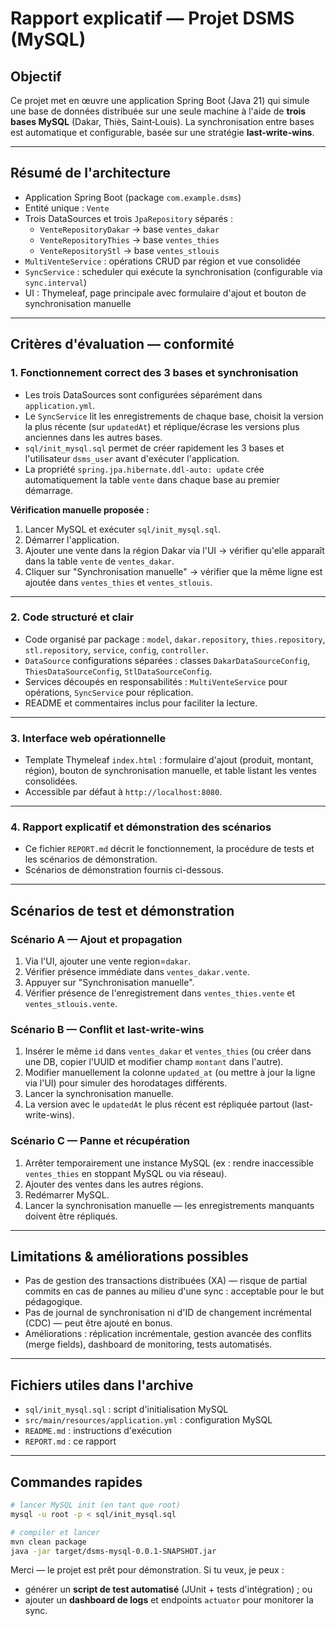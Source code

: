 # Rapport explicatif — Projet DSMS (MySQL)

## Objectif
Ce projet met en œuvre une application Spring Boot (Java 21) qui simule une base de données distribuée sur une seule machine à l'aide de **trois bases MySQL** (Dakar, Thiès, Saint‑Louis). La synchronisation entre bases est automatique et configurable, basée sur une stratégie **last-write-wins**.

---

## Résumé de l'architecture
- Application Spring Boot (package `com.example.dsms`)
- Entité unique : `Vente`
- Trois DataSources et trois `JpaRepository` séparés :
  - `VenteRepositoryDakar` → base `ventes_dakar`
  - `VenteRepositoryThies` → base `ventes_thies`
  - `VenteRepositoryStl`  → base `ventes_stlouis`
- `MultiVenteService` : opérations CRUD par région et vue consolidée
- `SyncService` : scheduler qui exécute la synchronisation (configurable via `sync.interval`)
- UI : Thymeleaf, page principale avec formulaire d'ajout et bouton de synchronisation manuelle

---

## Critères d'évaluation — conformité

### 1. Fonctionnement correct des 3 bases et synchronisation
- Les trois DataSources sont configurées séparément dans `application.yml`.
- Le `SyncService` lit les enregistrements de chaque base, choisit la version la plus récente (sur `updatedAt`) et réplique/écrase les versions plus anciennes dans les autres bases.
- `sql/init_mysql.sql` permet de créer rapidement les 3 bases et l'utilisateur `dsms_user` avant d'exécuter l'application.
- La propriété `spring.jpa.hibernate.ddl-auto: update` crée automatiquement la table `vente` dans chaque base au premier démarrage.

**Vérification manuelle proposée :**
1. Lancer MySQL et exécuter `sql/init_mysql.sql`.
2. Démarrer l'application.
3. Ajouter une vente dans la région Dakar via l'UI → vérifier qu'elle apparaît dans la table `vente` de `ventes_dakar`.
4. Cliquer sur "Synchronisation manuelle" → vérifier que la même ligne est ajoutée dans `ventes_thies` et `ventes_stlouis`.

---

### 2. Code structuré et clair
- Code organisé par package : `model`, `dakar.repository`, `thies.repository`, `stl.repository`, `service`, `config`, `controller`.
- `DataSource` configurations séparées : classes `DakarDataSourceConfig`, `ThiesDataSourceConfig`, `StlDataSourceConfig`.
- Services découpés en responsabilités : `MultiVenteService` pour opérations, `SyncService` pour réplication.
- README et commentaires inclus pour faciliter la lecture.

---

### 3. Interface web opérationnelle
- Template Thymeleaf `index.html` : formulaire d'ajout (produit, montant, région), bouton de synchronisation manuelle, et table listant les ventes consolidées.
- Accessible par défaut à `http://localhost:8080`.

---

### 4. Rapport explicatif et démonstration des scénarios
- Ce fichier `REPORT.md` décrit le fonctionnement, la procédure de tests et les scénarios de démonstration.
- Scénarios de démonstration fournis ci-dessous.

---

## Scénarios de test et démonstration

### Scénario A — Ajout et propagation
1. Via l'UI, ajouter une vente region=`dakar`.
2. Vérifier présence immédiate dans `ventes_dakar.vente`.
3. Appuyer sur "Synchronisation manuelle".
4. Vérifier présence de l'enregistrement dans `ventes_thies.vente` et `ventes_stlouis.vente`.

### Scénario B — Conflit et last-write-wins
1. Insérer le même `id` dans `ventes_dakar` et `ventes_thies` (ou créer dans une DB, copier l'UUID et modifier champ `montant` dans l'autre).
2. Modifier manuellement la colonne `updated_at` (ou mettre à jour la ligne via l'UI) pour simuler des horodatages différents.
3. Lancer la synchronisation manuelle.
4. La version avec le `updatedAt` le plus récent est répliquée partout (last-write-wins).

### Scénario C — Panne et récupération
1. Arrêter temporairement une instance MySQL (ex : rendre inaccessible `ventes_thies` en stoppant MySQL ou via réseau).
2. Ajouter des ventes dans les autres régions.
3. Redémarrer MySQL.
4. Lancer la synchronisation manuelle — les enregistrements manquants doivent être répliqués.

---

## Limitations & améliorations possibles
- Pas de gestion des transactions distribuées (XA) — risque de partial commits en cas de pannes au milieu d'une sync : acceptable pour le but pédagogique.
- Pas de journal de synchronisation ni d'ID de changement incrémental (CDC) — peut être ajouté en bonus.
- Améliorations : réplication incrémentale, gestion avancée des conflits (merge fields), dashboard de monitoring, tests automatisés.

---

## Fichiers utiles dans l'archive
- `sql/init_mysql.sql` : script d'initialisation MySQL
- `src/main/resources/application.yml` : configuration MySQL
- `README.md` : instructions d'exécution
- `REPORT.md` : ce rapport

---

## Commandes rapides
```bash
# lancer MySQL init (en tant que root)
mysql -u root -p < sql/init_mysql.sql

# compiler et lancer
mvn clean package
java -jar target/dsms-mysql-0.0.1-SNAPSHOT.jar
```

Merci — le projet est prêt pour démonstration. Si tu veux, je peux :
- générer un **script de test automatisé** (JUnit + tests d'intégration) ; ou
- ajouter un **dashboard de logs** et endpoints `actuator` pour monitorer la sync.
